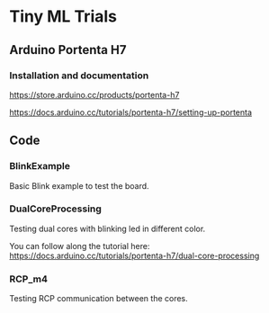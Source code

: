# Tiny ML Trials
## Arduino Portenta H7
### Installation and documentation
https://store.arduino.cc/products/portenta-h7

https://docs.arduino.cc/tutorials/portenta-h7/setting-up-portenta

## Code
### BlinkExample
Basic Blink example to test the board.
### DualCoreProcessing
Testing dual cores with blinking led in different color.

You can follow along the tutorial here: https://docs.arduino.cc/tutorials/portenta-h7/dual-core-processing

### RCP_m4
Testing RCP communication between the cores.

